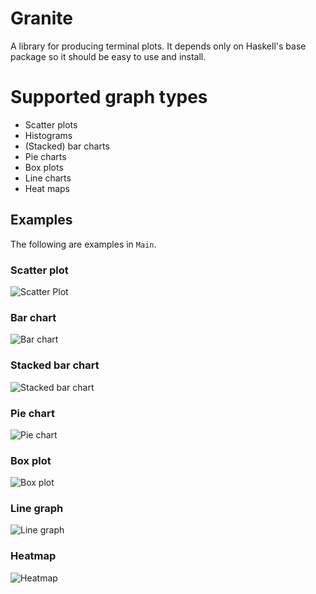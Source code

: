 # Granite
A library for producing terminal plots. It depends only on Haskell's base package so it should be easy to use and install.

# Supported graph types

* Scatter plots
* Histograms
* (Stacked) bar charts
* Pie charts
* Box plots
* Line charts
* Heat maps


## Examples

The following are examples in `Main`.

### Scatter plot
![Scatter Plot](https://github.com/mchav/granite/blob/main/static/scatter_plot.png)

### Bar chart
![Bar chart](https://github.com/mchav/granite/blob/main/static/bar_chart.png)

### Stacked bar chart
![Stacked bar chart](https://github.com/mchav/granite/blob/main/static/stacked_bar.png)

### Pie chart
![Pie chart](https://github.com/mchav/granite/blob/main/static/pie_chart.png)

### Box plot
![Box plot](https://github.com/mchav/granite/blob/main/static/box_plot.png)

### Line graph
![Line graph](https://github.com/mchav/granite/blob/main/static/line_graph.png)

### Heatmap
![Heatmap](https://github.com/mchav/granite/blob/main/static/heatmap.png)
